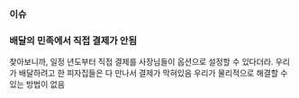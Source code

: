 ### 이슈

### 배달의 민족에서 직접 결제가 안됨

찾아보니까, 일정 년도부터 직접 결제를 사장님들이 옵션으로 설정할 수 있다더라.
우리가 배달하려고 한 피자집들은 다 만나서 결제가 막혀있음
우리가 물리적으로 해결할 수 있는 방법이 없음
